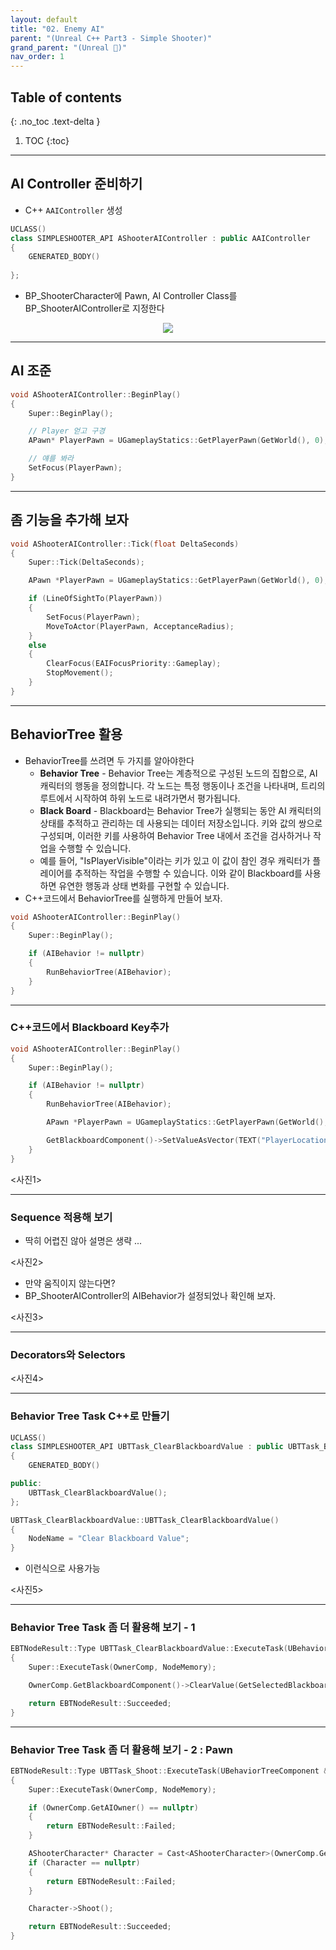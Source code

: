 ```yaml
---
layout: default
title: "02. Enemy AI"
parent: "(Unreal C++ Part3 - Simple Shooter)"
grand_parent: "(Unreal 🚀)"
nav_order: 1
---
```


## Table of contents
{: .no_toc .text-delta }

1. TOC
{:toc}

---

## AI Controller 준비하기

* C++ `AAIController` 생성

```cpp
UCLASS()
class SIMPLESHOOTER_API AShooterAIController : public AAIController
{
	GENERATED_BODY()
	
};
```

* BP_ShooterCharacter에 Pawn, AI Controller Class를 BP_ShooterAIController로 지정한다

<p align="center">
  <img src="https://taehyungs-programming-blog.github.io/blog/assets/images/unreal/unreal_cpp_4/ucpp4-2-1.png"/>
</p>

---

## AI 조준

```cpp
void AShooterAIController::BeginPlay() 
{
    Super::BeginPlay();

    // Player 얻고 구경
    APawn* PlayerPawn = UGameplayStatics::GetPlayerPawn(GetWorld(), 0);

    // 얘를 봐라
    SetFocus(PlayerPawn);
}
```

---

## 좀 기능을 추가해 보자

```cpp
void AShooterAIController::Tick(float DeltaSeconds) 
{
    Super::Tick(DeltaSeconds);

    APawn *PlayerPawn = UGameplayStatics::GetPlayerPawn(GetWorld(), 0);

    if (LineOfSightTo(PlayerPawn))
    {
        SetFocus(PlayerPawn);
        MoveToActor(PlayerPawn, AcceptanceRadius);
    }
    else
    {
        ClearFocus(EAIFocusPriority::Gameplay);
        StopMovement();
    }
}
```

---

## BehaviorTree 활용

* BehaviorTree를 쓰려면 두 가지를 알아야한다
    * **Behavior Tree** - Behavior Tree는 계층적으로 구성된 노드의 집합으로, AI 캐릭터의 행동을 정의합니다. 각 노드는 특정 행동이나 조건을 나타내며, 트리의 루트에서 시작하여 하위 노드로 내려가면서 평가됩니다. 
    * **Black Board** - Blackboard는 Behavior Tree가 실행되는 동안 AI 캐릭터의 상태를 추적하고 관리하는 데 사용되는 데이터 저장소입니다. 키와 값의 쌍으로 구성되며, 이러한 키를 사용하여 Behavior Tree 내에서 조건을 검사하거나 작업을 수행할 수 있습니다.
    * 예를 들어, "IsPlayerVisible"이라는 키가 있고 이 값이 참인 경우 캐릭터가 플레이어를 추적하는 작업을 수행할 수 있습니다. 이와 같이 Blackboard를 사용하면 유연한 행동과 상태 변화를 구현할 수 있습니다.
* C++코드에서 BehaviorTree를 실행하게 만들어 보자.

```cpp
void AShooterAIController::BeginPlay() 
{
    Super::BeginPlay();

    if (AIBehavior != nullptr)
    {
        RunBehaviorTree(AIBehavior);
    }
}
```

---

### C++코드에서 Blackboard Key추가

```cpp
void AShooterAIController::BeginPlay() 
{
    Super::BeginPlay();

    if (AIBehavior != nullptr)
    {
        RunBehaviorTree(AIBehavior);

        APawn *PlayerPawn = UGameplayStatics::GetPlayerPawn(GetWorld(), 0);

        GetBlackboardComponent()->SetValueAsVector(TEXT("PlayerLocation"), PlayerPawn->GetActorLocation());
    }
}
```

<사진1>

---

### Sequence 적용해 보기

* 딱히 어렵진 않아 설명은 생략 ...

<사진2>

* 만약 움직이지 않는다면?
* BP_ShooterAIController의 AIBehavior가 설정되었나 확인해 보자.

<사진3>

---

### Decorators와 Selectors

<사진4>

---

### Behavior Tree Task C++로 만들기

```cpp
UCLASS()
class SIMPLESHOOTER_API UBTTask_ClearBlackboardValue : public UBTTask_BlackboardBase
{
	GENERATED_BODY()

public:
	UBTTask_ClearBlackboardValue();
};
```

```cpp
UBTTask_ClearBlackboardValue::UBTTask_ClearBlackboardValue() 
{
    NodeName = "Clear Blackboard Value";
}
```

* 이런식으로 사용가능

<사진5>

---

### Behavior Tree Task 좀 더 활용해 보기 - 1

```cpp
EBTNodeResult::Type UBTTask_ClearBlackboardValue::ExecuteTask(UBehaviorTreeComponent &OwnerComp, uint8 *NodeMemory) 
{
    Super::ExecuteTask(OwnerComp, NodeMemory);

    OwnerComp.GetBlackboardComponent()->ClearValue(GetSelectedBlackboardKey());

    return EBTNodeResult::Succeeded;
}
```

---

### Behavior Tree Task 좀 더 활용해 보기 - 2 : Pawn

```cpp
EBTNodeResult::Type UBTTask_Shoot::ExecuteTask(UBehaviorTreeComponent &OwnerComp, uint8 *NodeMemory) 
{
    Super::ExecuteTask(OwnerComp, NodeMemory);

    if (OwnerComp.GetAIOwner() == nullptr)
    {
        return EBTNodeResult::Failed;
    }

    AShooterCharacter* Character = Cast<AShooterCharacter>(OwnerComp.GetAIOwner()->GetPawn());
    if (Character == nullptr)
    {
        return EBTNodeResult::Failed;
    }

    Character->Shoot();

    return EBTNodeResult::Succeeded;
}
```
